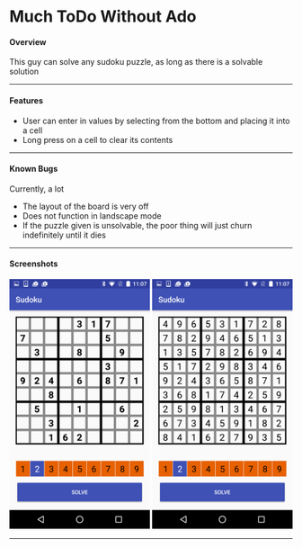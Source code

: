 ﻿# Much ToDo Without Ado

#### Overview

This guy can solve any sudoku puzzle, as long as there is a solvable solution

---

#### Features

- User can enter in values by selecting from the bottom and placing it into a cell
- Long press on a cell to clear its contents

---

#### Known Bugs
Currently, a lot


- The layout of the board is very off
- Does not function in landscape mode
- If the puzzle given is unsolvable, the poor thing will just churn indefinitely until it dies

---

#### Screenshots 

<p align="center">
  <img src="screenshots/screenshot1.png" width="250">
  <img src="screenshots/screenshot2.png" width="250">
</p>

---

